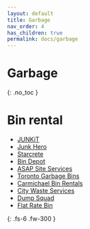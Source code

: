 ```yaml
---
layout: default
title: Garbage
nav_order: 4
has_children: true
permalink: docs/garbage
---
```


# Garbage
{: .no_toc }

# Bin rental
* [JUNKiT](https://junkit.ca/pricing/)
* [Junk Hero](https://www.junk-hero.com/bin-rental-toronto/)
* [Starcrete](http://insighterudite.com/starcrete/)
* [Bin Depot](https://www.bindepot.com/)
* [ASAP Site Services](https://www.asapsiteservices.com/roll-off-dumpster-rentals/)
* [Toronto Garbage Bins](https://www.torontogarbagebins.net/bin-rental.html)
* [Carmichael Bin Rentals](http://www.carmichaelbinrentals.com/)
* [City Waste Services](https://citywasteservices.ca/bin-types-and-sizes/)
* [Dump Squad](https://dumpsquad.ca/)
* [Flat Rate Bin](https://www.flatratebin.ca/)

{: .fs-6 .fw-300 }
